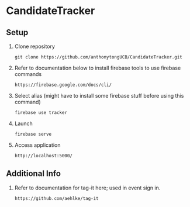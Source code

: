 # CandidateTracker

## Setup

1. Clone repository

    `git clone https://github.com/anthonytongUCB/CandidateTracker.git`

2. Refer to documentation below to install firebase tools to use firebase commands


       https://firebase.google.com/docs/cli/

3. Select alias (might have to install some firebase stuff before using this command)

    `firebase use tracker`

4. Launch
   
    `firebase serve`


5. Access application
   
    `http://localhost:5000/`

## Additional Info

1. Refer to documentation for tag-it here; used in event sign in.
	
       https://github.com/aehlke/tag-it
